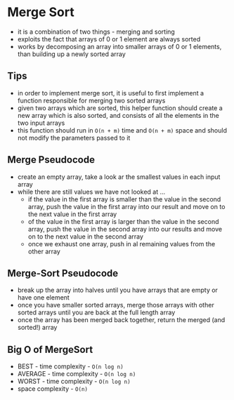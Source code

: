 # Merge Sort
- it is a combination of two things - merging and sorting
- exploits the fact that arrays of 0 or 1 element are always sorted
- works by decomposing an array into smaller arrays of 0 or 1 elements, than building up a newly sorted array

## Tips
- in order to implement merge sort, it is useful to first implement a function responsible for merging two sorted arrays
- given two arrays which are sorted, this helper function should create a new array which is also sorted, and consists of all the elements in the two input arrays
- this function should run in `O(n + m)` time  and `O(n + m)` space and should not modify the parameters passed to it

## Merge Pseudocode
- create an empty array, take a look ar the smallest values in each input array
- while there are still values we have not looked at ...
  - if the value in the first array is smaller than the value in the second array, push the value in the first array into our result and move on to the next value in the first array
  - of the value in the first array is larger than the value in the second array, push the value in the second array into our results and move on to the next value in the second array
  - once we exhaust one array, push in al remaining values from the other array

## Merge-Sort Pseudocode
- break up the array into halves until you have arrays that are empty or have one element
- once you have smaller sorted arrays, merge those arrays with other sorted arrays until you are back at the full length array
- once the array has been merged back together, return the merged (and sorted!) array

## Big O of MergeSort
- BEST - time complexity - `O(n log n)`
- AVERAGE - time complexity - `O(n log n)`
- WORST - time complexity - `O(n log n)`
- space complexity - `O(n)`